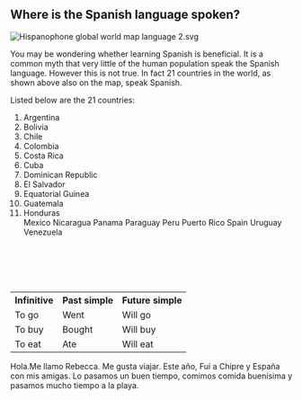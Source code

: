 <h2> Where is the Spanish language spoken? </h2>
<p></p>
  <ahref="https://commons.wikimedia.org/wiki/File:Hispanophone_global_world_map_language_2.svg#/media/File:Hispanophone_global_world_map_language_2.svg">
    <img src="https://upload.wikimedia.org/wikipedia/commons/thumb/c/c4/Hispanophone_global_world_map_language_2.svg/1200px-Hispanophone_global_world_map_language_2.svg.png" alt="Hispanophone global world map language 2.svg"></a>

You may be wondering whether learning Spanish is beneficial. It is a common myth that very little of the human population speak the Spanish language. However this is not true. In fact 21 countries in the world, as shown above also on the map, speak Spanish.

Listed below are the 21 countries: 
<ol>
<li>Argentina</li> 
<li>Bolivia </li>
<li>Chile </li>
<li>Colombia </li>
<li>Costa Rica </li>
<li>Cuba </li>
<li>Dominican Republic </li>
<li>El Salvador </li>
<li>Equatorial Guinea </li>
<li>Guatemala </li>
<li>Honduras </li>
Mexico </li>
Nicaragua </li>
Panama </li>
Paraguay </li>
Peru </li>
Puerto Rico </li>
Spain </li>
Uruguay </li>
Venezuela </li>
</ol>
<br>
<br>
<br>
<br>
</dl>
<p></p>
<table>
  <tr>
    <th>Infinitive</th>
    <th>Past simple</th>
    <th>Future simple</th>
  </tr>
  <tr>
    <td>To go</td>
    <td>Went</td>
    <td>Will go</td>
  </tr>
  <tr>
    <td>To buy</td>
    <td>Bought</td>
    <td>Will buy</td>
  </tr>
  <tr>
  <td>To eat</td>
  <td>Ate</td>
  <td>Will eat</td>
  </tr>
</table>
<p></p>
<p lang="es"> Hola.Me llamo Rebecca. Me gusta viajar. Este año, Fui a Chipre y España con mis amigas. Lo pasamos un buen tiempo, comimos comida buenísima y pasamos mucho tiempo a la playa.</p>




